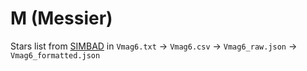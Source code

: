 # M (Messier)

Stars list from [SIMBAD](http://simbad.cds.unistra.fr/simbad/sim-sam?Criteria=Vmag%3c%3d6&submit=submit%20query&OutputMode=LIST&maxObject=10000&CriteriaFile=&output.format=ASCII) in `Vmag6.txt` -> `Vmag6.csv` -> `Vmag6_raw.json` -> `Vmag6_formatted.json`
